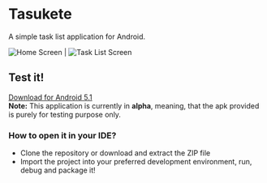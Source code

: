 # Tasukete
A simple task list application for Android.


![Home Screen](https://i.imgur.com/dZiEale.png?1) | ![Task List Screen](https://i.imgur.com/zbKAT3q.png?1)

## Test it!
[Download for Android 5.1](https://www.dropbox.com/s/zlyyjaw6oyvvtjz/Tasukete%20Alpha.apk?dl=0) <br>
**Note:** This application is currently in **alpha**, meaning, that the apk provided is purely for testing purpose only.

### How to open it in your IDE?
* Clone the repository or download and extract the ZIP file
* Import the project into your preferred development environment, run, debug and package it!
